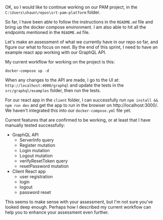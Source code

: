 OK, so I would like to continue working on our PAM project, in the `C:\Users\shaun\repos\srt-pam-platform` folder.

So far, I have been able to follow the instructions in the `README.md` file and bring up the docker compose environment. I am also able to hit all the endpoints mentioned in the `README.md` file.

Let's make an assessment of what we currently have in our repo so far, and figure our what to focus on next. By the end of this sprint, I need to have an example react app working with our GraphQL API.

My current workflow for working on the project is this:

`docker-compose up -d`

When any changes to the API are made, I go to the UI at: `http://localhost:4000/graphql` and update the tests in the `src/graphql/examples` folder, then run the tests.

For our react app in the `client` folder, I can successfully run `npm install && npm run dev` and get the app to run in the browser on http://localhost:3000/. We haven't integrated this into our `docker-compose.yml` file yet.

Current features that are confirmed to be working, or at least that I have manually tested successfully:

- GraphQL API
    - ServerInfo query
    - Register mutation
    - Login mutation
    - Logout mutation
    - verifyResetToken query
    - resetPassword mutation
- Client React app
    - user registration
    - login
    - logout
    - password reset

This seems to make sense with your assessment, but I'm not sure you've looked deep enough. Perhaps how I described my current workflow can help you to enhance your assessment even further.